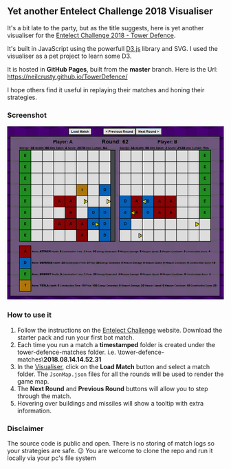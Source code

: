## Yet another Entelect Challenge 2018 Visualiser

It's a bit late to the party, but as the title suggests, here is yet another visualiser for the [Entelect Challenge 2018 - Tower Defence](https://challenge.entelect.co.za/). 

It's built in JavaScript using the powerfull [D3.js](https://d3js.org/) library and SVG. I used the visualiser as a pet project to learn some D3.

It is hosted in **GitHub Pages**, built from the **master** branch. Here is the Url: https://neilcrusty.github.io/TowerDefence/

I hope others find it useful in replaying their matches and honing their strategies.

### Screenshot

![Image of the game map](https://github.com/NeilCrusty/TowerDefence/blob/master/assets/map_view.PNG?raw=true)

### How to use it


1. Follow the instructions on the [Entelect Challenge](https://challenge.entelect.co.za/) website. Download the starter pack and run your first bot match.
2. Each time you run a match a **timestamped** folder is created under the tower-defence-matches folder. i.e. \tower-defence-matches\\**2018.08.14.14.52.31**
3. In the [Visualiser](https://neilcrusty.github.io/TowerDefence/), click on the **Load Match** button and select a match folder. The `JsonMap.json` files for all the rounds will be used to render the game map.
4. The **Next Round** and **Previous Round** buttons will allow you to step through the match.
5. Hovering over buildings and missiles will show a tooltip with extra information.


### Disclaimer ###

The source code is public and open. There is no storing of match logs so your strategies are safe. :wink: You are welcome to clone the repo and run it locally via your pc's file system
